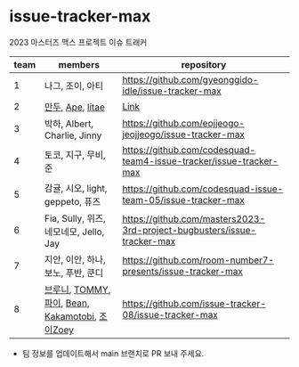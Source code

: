 # issue-tracker-max

2023 마스터즈 맥스 프로젝트 이슈 트래커

| team | members                                        | repository                                       |
| ---- | ---------------------------------------------- | ------------------------------------------------ |
| 1    | 나그, 조이, 아티                                  | https://github.com/gyeonggido-idle/issue-tracker-max|
| 2    | [만두](https://github.com/road-jin), [Ape](https://github.com/crtEvent), [litae](https://github.com/qkdflrgs)                               | [Link](https://github.com/BibimMandu-IssueTacker/issue-tracker)                                          |
| 3    | 박하, Albert, Charlie, Jinny | https://github.com/eojjeogo-jeojjeogo/issue-tracker-max |
| 4    | 토코, 지구, 무비, 준 | https://github.com/codesquad-team4-issue-tracker/issue-tracker-max |
| 5    | 감귤, 시오, light, geppeto, 퓨즈  | https://github.com/codesquad-issue-team-05/issue-tracker-max |
| 6    | Fia, Sully, 위즈, 네모네모, Jello, Jay  |  https://github.com/masters2023-3rd-project-bugbusters/issue-tracker-max |
| 7    | 지안, 이안, 하나, 보노, 푸반, 쿤디 |  https://github.com/room-number7-presents/issue-tracker-max |
| 8    | [브루니](https://github.com/23Yong), [TOMMY](https://github.com/HyowonSin), [파이](https://github.com/pie2457), [Bean](https://github.com/tjdqls1200), [Kakamotobi](https://github.com/Kakamotobi), [조이Zoey](https://github.com/youzysu) | https://github.com/issue-tracker-08/issue-tracker-max |

* 팀 정보를 업데이트해서 main 브랜치로 PR 보내 주세요.
